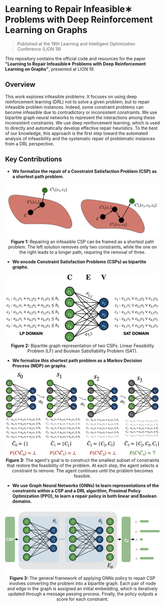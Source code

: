 # Learning to Repair Infeasible∗ Problems with Deep Reinforcement Learning on Graphs

> Published at the 19th Learning and Intelligent Optimization Conference (LION 19)

This repository contains the official code and resources for the paper **"Learning to Repair Infeasible∗ Problems with Deep Reinforcement Learning on Graphs"**, presented at LION 19.

## Overview

This work explores infeasible problems. It focuses on using deep reinforcement learning (DRL) not to solve a given problem, but to repair infeasible problem instances. Indeed, some constraint problems can become infeasible due to contradictory or inconsistent constraints. We use bipartite graph neural networks to represent the interactions among these inconsistent constraints. We use deep reinforcement learning, which is used to directly and automatically develop effective repair heuristics. To the best of our knowledge, this approach is the first step toward the automated analysis of infeasibility and the systematic repair of problematic instances from a DRL perspective.

## Key Contributions

- **We formalize the repair of a Constraint Satisfaction Problem (CSP) as a shortest path problem**.

<div align="center">
  <img src="images/shortest_path_max_fs.png" alt="Repair example" width="500"/>
  <br>
  <b>Figure 1:</b> Repairing an infeasible CSP can be framed as a shortest path problem. The left solution removes only two constraints, while the one on the right leads to a longer path, requiring the removal of three.
</div>

- **We encode Constraint Satisfaction Problems (CSPs) as bipartite graphs**.

<div align="center">
  <img src="images/lp_sat_bipartite.png" alt="Repair example" width="500"/>
  <br>
  <b>Figure 2:</b> Bipartite graph representation of two CSPs: Linear Feasibility Problem (LF) and Boolean Satisfiability Problem (SAT).
</div>

- **We formalize this shortest path problem as a Markov Decision Process (MDP) on graphs**.

<div align="center">
  <img src="images/max_fs_mdp.png" alt="Repair example" width="500"/>
  <br>
  <b>Figure 3:</b> The agent's goal is to construct the smallest subset of constraints that restore the feasibility of the problem. At each step, the agent selects a constraint to remove. The agent continues until the problem becomes feasible.
</div>

- **We use Graph Neural Networks (GNNs) to learn representations of the constraints within a CSP and a DRL algorithm, Proximal Policy Optimization (PPO), to learn a repair policy in both linear and Boolean domains.**

<div align="center">
  <img src="images/architecture.png" alt="Repair example" width="600"/>
  <br>
  <b>Figure 3:</b> The general framework of applying GNNs policy to repair CSP involves converting the problem into a bipartite graph. Each pair of node and edge in the graph is assigned an initial embedding, which is iteratively updated through a message passing process. Finally, the policy outputs a score for each constraint.
</div>
